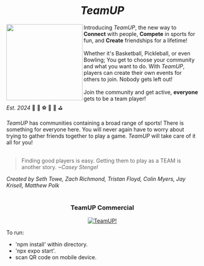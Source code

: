 <h1>
  <div align="center"> 
    <strong><em>TeamUP</em></strong>
  </div>
</h1>

<img align="left" width="200" height="200" padding-right="10px" src="https://github.com/stowe1/TeamUp/assets/104040875/78b0a835-e61c-4fa9-871a-f60175ea32c9"/>
<div align="left">Introducing <em>TeamUP</em>, the new way to <strong>Connect</strong> with people, <strong>Compete</strong> in sports for fun, and <strong>Create</strong> friendships for a lifetime!</div>
<br>
<div align="left">Whether it's Basketball, Pickleball, or even Bowling; You get to choose your community and what you want to do. With <em>TeamUP</em>, players can create their own events for others to join. Nobody gets left out!</div>
<br>
<div align="left">Join the community and get active, <strong>everyone</strong> gets to be a team player!</div>
<div align="left"><em>Est. 2024 </em> 🏀    🎾    ⚽   🏈   🥏   ⛳ </div>
<br>

<div align="left"><em>TeamUP</em> has communities containing a broad range of sports! There is something for everyone here. You will never again have to worry about trying to gather friends together to play a game. <em>TeamUP</em> will take care of it all for you!
<br>
<br>

> Finding good players is easy. Getting them to play as a TEAM is another story. <em>~Casey Stengel</em>


<em>Created by Seth Towe, Zach Richmond, Tristan Floyd, Colin Myers, Jay Krisell, Matthew Polk</em>
<br>
<br>

<div align="center">
  
### TeamUP Commercial
[![TeamUP!](https://img.youtube.com/vi/DLt3suIMexI/0.jpg)](https://www.youtube.com/watch?v=DLt3suIMexI)
</div>

To run:
- 'npm install' within directory.
- 'npx expo start'.
- scan QR code on mobile device.

















